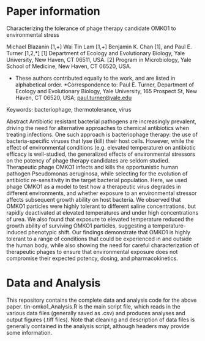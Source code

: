 # Paper information

Characterizing the tolerance of phage therapy candidate OMKO1 to environmental stress

Michael Blazanin [1,+] Wai Tin Lam [1,+] Benjamin K. Chan [1], and Paul E. Turner [1,2,*]
[1] Department of Ecology and Evolutionary Biology, Yale University, New Haven, CT 06511, USA.
[2] Program in Microbiology, Yale School of Medicine, New Haven, CT 06520, USA.

+ These authors contributed equally to the work, and are listed in alphabetical order.
*Correspondence to: Paul E. Turner, Department of Ecology and Evolutionary Biology, Yale University, 165 Prospect St, New Haven, CT 06520, USA; paul.turner@yale.edu

Keywords: bacteriophage, thermotolerance, virus

Abstract
Antibiotic resistant bacterial pathogens are increasingly prevalent, driving the need for alternative approaches to chemical antibiotics when treating infections. One such approach is bacteriophage therapy: the use of bacteria-specific viruses that lyse (kill) their host cells. However, while the effect of environmental conditions (e.g. elevated temperature) on antibiotic efficacy is well-studied, the generalized effects of environmental stressors on the potency of phage therapy candidates are seldom studied. Therapeutic phage OMKO1 infects and kills the opportunistic human pathogen Pseudomonas aeruginosa, while selecting for the evolution of antibiotic re-sensitivity in the target bacterial population. Here, we used phage OMKO1 as a model to test how a therapeutic virus degrades in different environments, and whether exposure to an environmental stressor affects subsequent growth ability on host bacteria. We observed that OMKO1 particles were highly tolerant to different saline concentrations, but rapidly deactivated at elevated temperatures and under high concentrations of urea. We also found that exposure to elevated temperature reduced the growth ability of surviving OMKO1 particles, suggesting a temperature-induced phenotypic shift. Our findings demonstrate that OMKO1 is highly tolerant to a range of conditions that could be experienced in and outside the human body, while also showing the need for careful characterization of therapeutic phages to ensure that environmental exposure does not compromise their expected potency, dosing, and pharmacokinetics.

# Data and Analysis

This repository contains the complete data and analysis code for the above paper. tin-omko1_Analysis.R is the main script file, which reads in the various data files (generally saved as .csv) and produces analyses and output figures (.tiff files). Note that cleaning and description of data files is generally contained in the analysis script, although headers may provide some information.